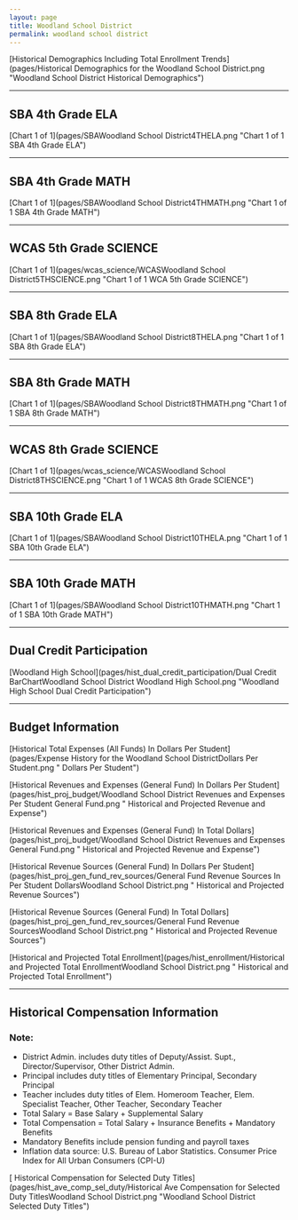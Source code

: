 ```yaml
---
layout: page
title: Woodland School District
permalink: woodland school district
---
```



[Historical Demographics Including Total Enrollment Trends](pages/Historical Demographics for the Woodland School District.png "Woodland School District Historical Demographics")

___

## SBA 4th Grade ELA

[Chart 1 of 1](pages/SBAWoodland School District4THELA.png "Chart 1 of 1 SBA 4th Grade ELA")


___

## SBA 4th Grade MATH

[Chart 1 of 1](pages/SBAWoodland School District4THMATH.png "Chart 1 of 1 SBA 4th Grade MATH")


___

## WCAS 5th Grade SCIENCE

[Chart 1 of 1](pages/wcas_science/WCASWoodland School District5THSCIENCE.png "Chart 1 of 1 WCA 5th Grade SCIENCE")


___

## SBA 8th Grade ELA

[Chart 1 of 1](pages/SBAWoodland School District8THELA.png "Chart 1 of 1 SBA 8th Grade ELA")


___

## SBA 8th Grade MATH

[Chart 1 of 1](pages/SBAWoodland School District8THMATH.png "Chart 1 of 1 SBA 8th Grade MATH")


___

## WCAS 8th Grade SCIENCE

[Chart 1 of 1](pages/wcas_science/WCASWoodland School District8THSCIENCE.png "Chart 1 of 1 WCAS 8th Grade SCIENCE")


___

## SBA 10th Grade ELA

[Chart 1 of 1](pages/SBAWoodland School District10THELA.png "Chart 1 of 1 SBA 10th Grade ELA")


___

## SBA 10th Grade MATH

[Chart 1 of 1](pages/SBAWoodland School District10THMATH.png "Chart 1 of 1 SBA 10th Grade MATH")


___

## Dual Credit Participation

[Woodland High School](pages/hist_dual_credit_participation/Dual Credit BarChartWoodland School District Woodland High School.png "Woodland High School Dual Credit Participation")


___

## Budget Information

[Historical Total Expenses (All Funds) In Dollars Per Student](pages/Expense History for the Woodland School DistrictDollars Per Student.png " Dollars Per Student")

[Historical Revenues and Expenses (General Fund) In Dollars Per Student](pages/hist_proj_budget/Woodland School District Revenues and Expenses Per Student General Fund.png " Historical and Projected Revenue and Expense")

[Historical Revenues and Expenses (General Fund) In Total Dollars](pages/hist_proj_budget/Woodland School District Revenues and Expenses General Fund.png " Historical and Projected Revenue and Expense")

[Historical Revenue Sources (General Fund) In Dollars Per Student](pages/hist_proj_gen_fund_rev_sources/General Fund Revenue Sources In Per Student DollarsWoodland School District.png " Historical and Projected Revenue Sources")

[Historical Revenue Sources (General Fund) In Total Dollars](pages/hist_proj_gen_fund_rev_sources/General Fund Revenue SourcesWoodland School District.png " Historical and Projected Revenue Sources")

[Historical and Projected Total Enrollment](pages/hist_enrollment/Historical and Projected Total EnrollmentWoodland School District.png " Historical and Projected Total Enrollment")


___

## Historical Compensation Information
### Note:
- District Admin. includes duty titles of Deputy/Assist. Supt., Director/Supervisor, Other District Admin.
- Principal includes duty titles of Elementary Principal, Secondary Principal
- Teacher includes duty titles of Elem. Homeroom Teacher, Elem. Specialist Teacher, Other Teacher, Secondary Teacher
- Total Salary = Base Salary + Supplemental Salary
- Total Compensation = Total Salary + Insurance Benefits + Mandatory Benefits
- Mandatory Benefits include pension funding and payroll taxes
- Inflation data source: U.S. Bureau of Labor Statistics. Consumer Price Index for All Urban Consumers (CPI-U)

[ Historical Compensation for Selected Duty Titles](pages/hist_ave_comp_sel_duty/Historical Ave Compensation for Selected Duty TitlesWoodland School District.png "Woodland School District Selected Duty Titles")

